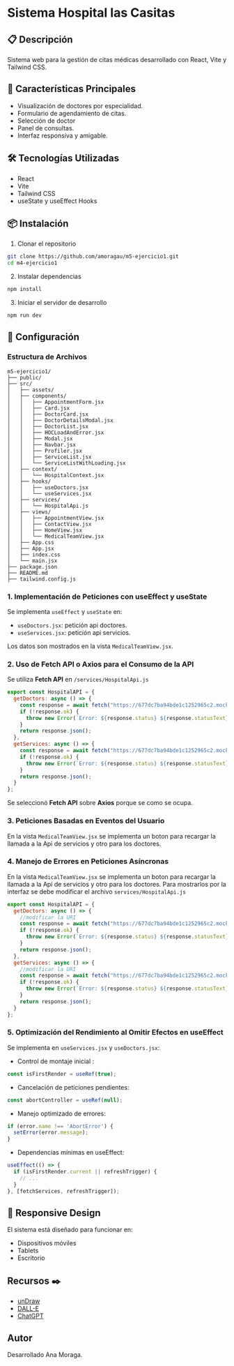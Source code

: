 # Sistema Hospital las Casitas

## 📋 Descripción
Sistema web para la gestión de citas médicas desarrollado con React, Vite y Tailwind CSS. 

## 🚀 Características Principales
- Visualización de doctores por especialidad.
- Formulario de agendamiento de citas.
- Selección de doctor
- Panel de consultas.
- Interfaz responsiva y amigable.

## 🛠️ Tecnologías Utilizadas
- React
- Vite
- Tailwind CSS
- useState y useEffect Hooks

## 📦 Instalación

1. Clonar el repositorio
```bash
git clone https://github.com/amoragau/m5-ejercicio1.git
cd m4-ejercicio1
```

2. Instalar dependencias
```bash
npm install
```

3. Iniciar el servidor de desarrollo
```bash
npm run dev
```

## 🔧 Configuración

### Estructura de Archivos
```
m5-ejercicio1/
├── public/
├── src/
│   ├── assets/
│   ├── components/
│   │   ├── AppointmentForm.jsx
│   │   ├── Card.jsx
│   │   ├── DoctorCard.jsx
│   │   ├── DoctorDetailsModal.jsx
│   │   ├── DoctorList.jsx
│   │   ├── HOCLoadAndError.jsx
│   │   ├── Modal.jsx
│   │   ├── Navbar.jsx
│   │   ├── Profiler.jsx
│   │   ├── ServiceList.jsx
│   │   └── ServiceListWithLoading.jsx
│   ├── context/
│   │   └── HospitalContext.jsx
│   ├── hooks/
│   │   ├── useDoctors.jsx
│   │   └── useServices.jsx
│   ├── services/
│   │   └── HospitalApi.js
│   ├── views/
│   │   ├── AppointmentView.jsx
│   │   ├── ContactView.jsx
│   │   ├── HomeView.jsx
│   │   └── MedicalTeamView.jsx
│   ├── App.css
│   ├── App.jsx
│   ├── index.css
│   └── main.jsx
├── package.json
├── README.md
├── tailwind.config.js 
```

### 1. Implementación de Peticiones con useEffect y useState

Se implementa `useEffect` y `useState` en:
- `useDoctors.jsx`: petición api doctores.
- `useServices.jsx`: petición api servicios.

Los datos son mostrados en la vista `MedicalTeamView.jsx`.

### 2. Uso de Fetch API o Axios para el Consumo de la API

Se utiliza **Fetch API** en `/services/HospitalApi.js`

```js
export const HospitalAPI = {
  getDoctors: async () => {
    const response = await fetch("https://677dc7ba94bde1c1252965c2.mockapi.io/api/v1/doctores");
    if (!response.ok) {
      throw new Error(`Error: ${response.status} ${response.statusText}`);
    }
    return response.json();
  },
  getServices: async () => {
    const response = await fetch("https://677dc7ba94bde1c1252965c2.mockapi.io/api/v1/services");
    if (!response.ok) {
      throw new Error(`Error: ${response.status} ${response.statusText}`);
    }
    return response.json();
  }
};
```
Se seleccionó **Fetch API** sobre **Axios** porque se como se ocupa.


### 3. Peticiones Basadas en Eventos del Usuario
En la vista `MedicalTeamView.jsx` se implementa un boton para recargar la llamada a la Api de servicios y otro para los doctores.

### 4. Manejo de Errores en Peticiones Asíncronas

En la vista `MedicalTeamView.jsx` se implementa un boton para recargar la llamada a la Api de servicios y otro para los doctores.
Para mostrarlos por la interfaz se debe modificar el archivo `services/HospitalApi.js`

```js
export const HospitalAPI = {
  getDoctors: async () => {
    //modificar la URI
    const response = await fetch("https://677dc7ba94bde1c1252965c2.mockapi.io/api/v1/doctores");
    if (!response.ok) {
      throw new Error(`Error: ${response.status} ${response.statusText}`);
    }
    return response.json();
  },
  getServices: async () => {
    //modificar la URI
    const response = await fetch("https://677dc7ba94bde1c1252965c2.mockapi.io/api/v1/services");
    if (!response.ok) {
      throw new Error(`Error: ${response.status} ${response.statusText}`);
    }
    return response.json();
  }
};
```

### 5. Optimización del Rendimiento al Omitir Efectos en useEffect

Se implementa en `useServices.jsx` y `useDoctors.jsx`:

- Control de montaje inicial :
```jsx
const isFirstRender = useRef(true);
```

- Cancelación de peticiones pendientes:
```jsx
const abortController = useRef(null);
```

- Manejo optimizado de errores:
```jsx
if (error.name !== 'AbortError') {
  setError(error.message);
}
```

- Dependencias mínimas en useEffect:
```jsx
useEffect(() => {
  if (isFirstRender.current || refreshTrigger) {
    // ...
  }
}, [fetchServices, refreshTrigger]);
```



## 📱 Responsive Design
El sistema está diseñado para funcionar en:
- Dispositivos móviles
- Tablets
- Escritorio

## Recursos ✒️

* [unDraw](https://undraw.co)
* [DALL-E](https://openai.com/index/dall-e-3/)
* [ChatGPT](https://openai.com/index)

## Autor
Desarrollado Ana Moraga.
